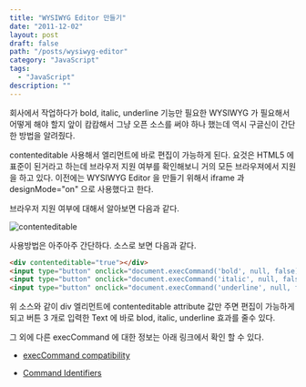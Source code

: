 ```yaml
---
title: "WYSIWYG Editor 만들기"
date: "2011-12-02"
layout: post
draft: false
path: "/posts/wysiwyg-editor"
category: "JavaScript"
tags: 
  - "JavaScript"
description: ""  
---
```


회사에서 작업하다가 bold, italic, underline 기능만 필요한 WYSIWYG 가 필요해서 어떻게 해야 할지 앞이 캄캄해서 그냥 오픈 소스를 써야 하나 했는데 역시 구글신이 간단한 방법을 알려줬다.

contenteditable 사용해서 엘리먼트에 바로 편집이 가능하게 된다. 요것은 HTML5 에 표준이 된거라고 하는데 브라우저 지원 여부를 확인해보니 거의 모든 브라우져에서 지원을 하고 있다.
이전에는 WYSIWYG Editor 을 만들기 위해서 iframe 과 designMode="on" 으로 사용했다고 한다.

브라우저 지원 여부에 대해서 알아보면 다음과 같다.

![contenteditable](./contenteditable.png)

사용방법은 아주아주 간단하다. 소스로 보면 다음과 같다.

```html
<div contenteditable="true"></div>
<input type="button" onclick="document.execCommand('bold', null, false);" value="B" />
<input type="button" onclick="document.execCommand('italic', null, false);" value="I" />
<input type="button" onclick="document.execCommand('underline', null, false);" value="U">
```

위 소스와 같이 div 엘리먼트에 contenteditable attribute 값만 주면 편집이 가능하게 되고 버튼 3 개로 입력한 Text 에 바로 blod, italic, underline 효과를 줄수 있다.

그 외에 다른 execCommand 에 대한 정보는 아래 링크에서 확인 할 수 있다.

* [execCommand compatibility](http://www.quirksmode.org/dom/execCommand.html 'execCommand compatibility')

* [Command Identifiers](http://msdn.microsoft.com/en-us/library/ms533049.aspx 'Command Identifiers')
